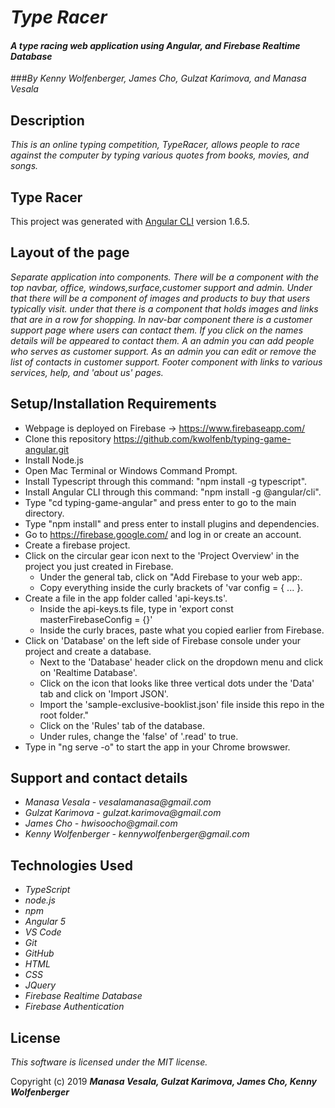 # _Type Racer_

#### _A type racing web application using Angular, and Firebase Realtime Database_

###_By Kenny Wolfenberger, James Cho, Gulzat Karimova, and Manasa Vesala_

## Description

_This is an online typing competition, TypeRacer, allows people to race against the computer by typing various quotes from books, movies, and songs._

## Type Racer

This project was generated with [Angular CLI](https://github.com/angular/angular-cli) version 1.6.5.

## Layout of the page

_Separate application into components._
_There will be a component with the top navbar, office, windows,surface,customer support and admin._
_Under that there will be a component of images and products to buy that users typically visit._
_under that there is a component that holds images and links that are in a row for shopping._
_In nav-bar component there is a customer support page where users can contact them._
_If you click on the names details will be appeared to contact them._
_A an admin you can add people who serves as customer support._
_As an admin you can edit or remove the list of contacts in customer support._
_Footer component with links to various services, help, and 'about us' pages._

## Setup/Installation Requirements

- Webpage is deployed on Firebase -> https://www.firebaseapp.com/
- Clone this repository https://github.com/kwolfenb/typing-game-angular.git
- Install Node.js
- Open Mac Terminal or Windows Command Prompt.
- Install Typescript through this command: "npm install -g typescript".
- Install Angular CLI through this command: "npm install -g @angular/cli".
- Type "cd typing-game-angular" and press enter to go to the main directory.
- Type "npm install" and press enter to install plugins and dependencies.
- Go to https://firebase.google.com/ and log in or create an account.
- Create a firebase project.
- Click on the circular gear icon next to the 'Project Overview' in the project you just created in Firebase.
  * Under the general tab, click on "Add Firebase to your web app:.
  * Copy everything inside the curly brackets of 'var config = { ... }.
- Create a file in the app folder called 'api-keys.ts'.
  * Inside the api-keys.ts file, type in 'export const masterFirebaseConfig = {}'
  * Inside the curly braces, paste what you copied earlier from Firebase.
- Click on 'Database' on the left side of Firebase console under your project and create a database. 
  * Next to the 'Database' header click on the dropdown menu and click on 'Realtime Database'.
  * Click on the icon that looks like three vertical dots under the 'Data' tab and click on 'Import JSON'.
  * Import the 'sample-exclusive-booklist.json' file inside this repo in the root folder."
  * Click on the 'Rules' tab of the database. 
  * Under rules, change the 'false' of '.read' to true.
- Type in "ng serve -o" to start the app in your Chrome browswer.

## Support and contact details

* _Manasa Vesala - vesalamanasa@gmail.com_
* _Gulzat Karimova -  gulzat.karimova@gmail.com_
* _James Cho - hwisoocho@gmail.com_
* _Kenny Wolfenberger -  kennywolfenberger@gmail.com_


## Technologies Used

* _TypeScript_
* _node.js_
* _npm_
* _Angular 5_
* _VS Code_
* _Git_
* _GitHub_
* _HTML_
* _CSS_
* _JQuery_
* _Firebase Realtime Database_
* _Firebase Authentication_


## License

*This software is licensed under the MIT license.*

Copyright (c) 2019 **_Manasa Vesala, Gulzat Karimova, James Cho, Kenny Wolfenberger_**
